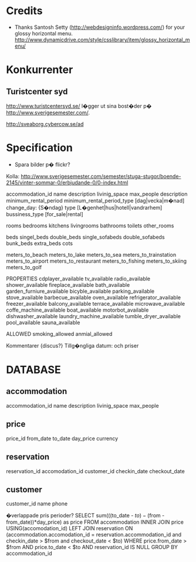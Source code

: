 Credits
=======
* Thanks Santosh Setty (http://webdesigninfo.wordpress.com/) for your
  glossy horizontal menu.
  http://www.dynamicdrive.com/style/csslibrary/item/glossy_horizontal_menu/

Konkurrenter
============

Turistcenter syd
----------------
http://www.turistcentersyd.se/ l�gger ut sina bost�der p� http://www.sverigesemester.com/.

http://sveaborg.cybercow.se/ad

Specification
=============

* Spara bilder p� flickr?

Kolla: http://www.sverigesemester.com/semester/stuga-stugor/boende-2145/vinter-sommar-0/erbjudande-0/0-index.html

accommodation_id
name
description
livinig_space
max_people
description
minimum_rental_period
minimum_rental_period_type [dag|vecka|m�nad]
change_day: {S�ndag}
type  [L�genhet|hus|hotell|vandrarhem]
bussiness_type [for_sale|rental]

rooms
bedrooms
kitchens
livingrooms
bathrooms
toilets
other_rooms

beds
singel_beds
double_beds
single_sofabeds
double_sofabeds
bunk_beds
extra_beds
cots

meters_to_beach
meters_to_lake
meters_to_sea
meters_to_trainstation
meters_to_airport
meters_to_restaurant
meters_to_fishing
meters_to_skiing
meters_to_golf

PROPERTIES
cdplayer_available
tv_available
radio_available
shower_available
fireplace_available
bath_available
garden_furniure_available
bicyble_available
parking_available
stove_available
barbecue_available
oven_available
refrigerator_available
freezer_available
balcony_available
terrace_available
microwave_available
coffe_machine_available
boat_available
motorbot_available
dishwasher_available
laundry_machine_available
tumble_dryer_available
pool_available
sauna_available

ALLOWED
smoking_allowed
anmial_allowed


Kommentarer {discus?}
Tillg�ngliga datum: och priser

DATABASE
========

accommodation
-------------
accommodation_id
name
description
livinig_space
max_people

price
-----
price_id
from_date
to_date
day_price
currency

reservation
------------
reservation_id
accomodation_id
customer_id
checkin_date
checkout_date

customer
--------
customer_id
name
phone

�verlappade pris perioder?
SELECT
  sum(((to_date - $to) - ($from - from_date))*day_price) as price
FROM
accommodation
INNER JOIN price USING(accomodation_id)
LEFT  JOIN reservation ON (accommodation.accomodation_id = reservation.accommodation_id and
                           checkin_date > $from and checkout_date < $to)
WHERE
  price.from_date > $from AND
  price.to_date < $to AND
  reservation_id IS NULL
GROUP BY
  accommodation_id